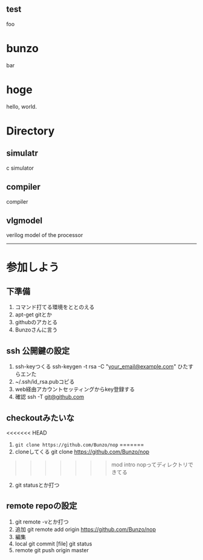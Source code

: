 ## test
foo
# bunzo
bar

# hoge
hello, world.

# Directory
## simulatr
c simulator
## compiler
compiler
## vlgmodel
verilog model of the processor


***
# 参加しよう

## 下準備
1. コマンド打てる環境をととのえる
2. apt-get gitとか
3. githubのアカとる
4. Bunzoさんに言う

## ssh 公開鍵の設定
1. ssh-keyつくる
        ssh-keygen -t rsa -C "your_email@example.com"
    ひたすらエンた
2. ~/.ssh/id_rsa.pubコピる
3. web経由アカウントセッティングからkey登録する
4. 確認
        ssh -T git@github.com

## checkoutみたいな
<<<<<<< HEAD
1. `git clone https://github.com/Bunzo/nop`
=======
1. cloneしてくる
        git clone https://github.com/Bunzo/nop
>>>>>>> mod intro
nopってディレクトリできてる
2. git statusとか打つ

## remote repoの設定
1. git remote -vとか打つ
2. 追加
        git remote add origin https://github.com/Bunzo/nop
3. 編集
4. local
        git commit [file]
        git status
5. remote
        git push origin master


